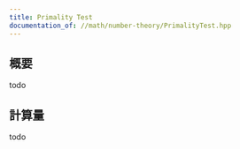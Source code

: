 ```yaml
---
title: Primality Test
documentation_of: //math/number-theory/PrimalityTest.hpp
---
```


## 概要

todo

## 計算量
todo